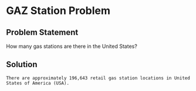 # GAZ Station Problem

## Problem Statement

How many gas stations are there in the United States?

## Solution

    There are approximately 196,643 retail gas station locations in United States of America (USA).
<!-- 
To found out how many gas stations are there in the United States;

we must be aknowledge of some informations like :
    - Distance rule between two gas stations in US
    - The surface area or total land area of the United States;
        9.834 million km²
    - The rural place surface area
        3% of total land area in the U.S,
        So, 3% of 9.834 million km² is 295,020 km².
    - The urban place surface area
    So, the remaining area after subtracting 3% from 9.834 million km² is 9,538,980 km². -->
